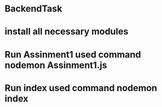 # BackendTask

# install all necessary modules
# Run Assinment1 used command nodemon Assinment1.js
# Run index used command nodemon index
